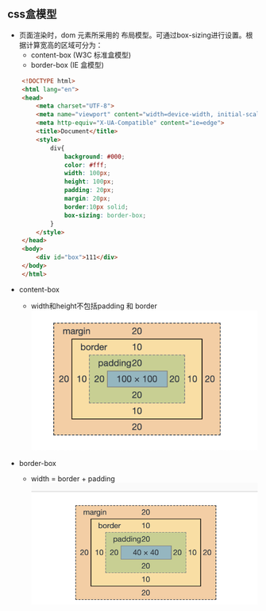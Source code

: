 <!--
 * @Author: your name
 * @Date: 2020-02-03 11:36:17
 * @LastEditTime : 2020-02-04 18:23:39
 * @LastEditors  : Please set LastEditors
 * @Description: In User Settings Edit
 * @FilePath: /fe_blog/css/07/README.md
 -->
## css盒模型

+ 页面渲染时，dom 元素所采用的 布局模型。可通过box-sizing进行设置。根据计算宽高的区域可分为：
  - content-box (W3C 标准盒模型)
  - border-box (IE 盒模型)

```html
    <!DOCTYPE html>
    <html lang="en">
    <head>
        <meta charset="UTF-8">
        <meta name="viewport" content="width=device-width, initial-scale=1.0">
        <meta http-equiv="X-UA-Compatible" content="ie=edge">
        <title>Document</title>
        <style>
            div{
                background: #000;
                color: #fff;
                width: 100px;
                height: 100px;
                padding: 20px;
                margin: 20px;
                border:10px solid;
                box-sizing: border-box;
            }
        </style>
    </head>
    <body>
        <div id="box">111</div>
    </body>
    </html>
```
+ content-box
  - width和height不包括padding 和 border
![alt 属性文本](./01.png)

+ border-box
  - width = border + padding
![alt 属性文本](./02.png)